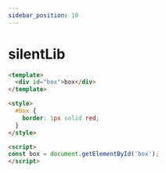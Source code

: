 ```yaml
---
sidebar_position: 10
---
```


# silentLib

```html vanilla libSilenceImport={js:['https://cdn.jsdelivr.net/npm/jquery@3.2.1/dist/jquery.min.js'],css:['https://cdn.jsdelivr.net/npm/normalize.css@8.0.1/normalize.css']}
<template>
  <div id="box">box</div>
</template>

<style>
  #box {
    border: 1px solid red;
  }
</style>

<script>
const box = document.getElementById('box');
</script>
```
